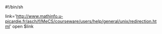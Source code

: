 #!/bin/sh

link='http://www.mathinfo.u-picardie.fr/asch/f/MeCS/courseware/users/help/general/unix/redirection.html'
open $link
